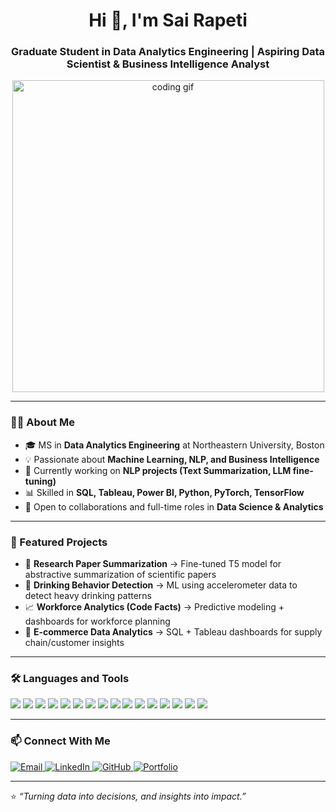 <h1 align="center">Hi 👋, I'm Sai Rapeti</h1>
<h3 align="center">Graduate Student in Data Analytics Engineering | Aspiring Data Scientist & Business Intelligence Analyst</h3>

<p align="center">
  <img src="https://media.giphy.com/media/qgQUggAC3Pfv687qPC/giphy.gif" width="499" alt="coding gif">
</p>

---

### 👨‍💻 About Me
- 🎓 MS in **Data Analytics Engineering** at Northeastern University, Boston  
- 💡 Passionate about **Machine Learning, NLP, and Business Intelligence**  
- 🔭 Currently working on **NLP projects (Text Summarization, LLM fine-tuning)**  
- 📊 Skilled in **SQL, Tableau, Power BI, Python, PyTorch, TensorFlow**  
- 🤝 Open to collaborations and full-time roles in **Data Science & Analytics**  

---

### 🚀 Featured Projects
- 📄 **Research Paper Summarization** → Fine-tuned T5 model for abstractive summarization of scientific papers  
- 🍺 **Drinking Behavior Detection** → ML using accelerometer data to detect heavy drinking patterns  
- 📈 **Workforce Analytics (Code Facts)** → Predictive modeling + dashboards for workforce planning  
- 🛒 **E-commerce Data Analytics** → SQL + Tableau dashboards for supply chain/customer insights  

---

### 🛠 Languages and Tools
<p align="left">
  <img src="https://img.shields.io/badge/Python-3776AB?style=for-the-badge&logo=python&logoColor=white"/>
  <img src="https://img.shields.io/badge/R-276DC3?style=for-the-badge&logo=r&logoColor=white"/>
  <img src="https://img.shields.io/badge/SQL-4479A1?style=for-the-badge&logo=postgresql&logoColor=white"/>
  <img src="https://img.shields.io/badge/Java-ED8B00?style=for-the-badge&logo=java&logoColor=white"/>
  <img src="https://img.shields.io/badge/SAS-1E90FF?style=for-the-badge&logo=sas&logoColor=white"/>
  <img src="https://img.shields.io/badge/PyTorch-EE4C2C?style=for-the-badge&logo=pytorch&logoColor=white"/>
  <img src="https://img.shields.io/badge/TensorFlow-FF6F00?style=for-the-badge&logo=tensorflow&logoColor=white"/>
  <img src="https://img.shields.io/badge/HuggingFace-FFD21E?style=for-the-badge&logo=huggingface&logoColor=black"/>
  <img src="https://img.shields.io/badge/Tableau-E97627?style=for-the-badge&logo=tableau&logoColor=white"/>
  <img src="https://img.shields.io/badge/PowerBI-F2C811?style=for-the-badge&logo=powerbi&logoColor=black"/>
  <img src="https://img.shields.io/badge/AWS-232F3E?style=for-the-badge&logo=amazonaws&logoColor=white"/>
  <img src="https://img.shields.io/badge/Azure-0078D4?style=for-the-badge&logo=microsoftazure&logoColor=white"/>
  <img src="https://img.shields.io/badge/MySQL-4479A1?style=for-the-badge&logo=mysql&logoColor=white"/>
  <img src="https://img.shields.io/badge/PostgreSQL-336791?style=for-the-badge&logo=postgresql&logoColor=white"/>
  <img src="https://img.shields.io/badge/MongoDB-47A248?style=for-the-badge&logo=mongodb&logoColor=white"/>
  <img src="https://img.shields.io/badge/Snowflake-29B5E8?style=for-the-badge&logo=snowflake&logoColor=white"/>
</p>

---

### 📫 Connect With Me
<p align="left">
  <a href="mailto:rapeti.saii@gmail.com">
    <img alt="Email" src="https://img.shields.io/badge/Email-rapeti.saii@gmail.com-D14836?style=for-the-badge&logo=gmail&logoColor=white">
  </a>
  <a href="https://www.linkedin.com/in/sai-rapeti19/">
    <img alt="LinkedIn" src="https://img.shields.io/badge/LinkedIn-sai--rapeti19-0077B5?style=for-the-badge&logo=linkedin&logoColor=white">
  </a>
  <a href="https://github.com/rapetisai">
    <img alt="GitHub" src="https://img.shields.io/badge/GitHub-rapetisai-100000?style=for-the-badge&logo=github&logoColor=white">
  </a>
  <a href="https://github.com/rapetisai?tab=repositories">
    <img alt="Portfolio" src="https://img.shields.io/badge/Portfolio-Projects-4CAF50?style=for-the-badge&logo=github&logoColor=white">
  </a>
</p>

---

⭐️ *“Turning data into decisions, and insights into impact.”*  
